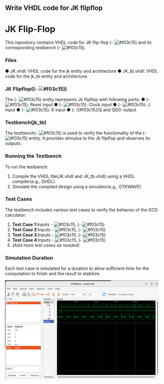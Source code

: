 ## Write VHDL code for JK flipflop

# **JK Flip-Flop**
This repository contains VHDL code for JK flip-flop (- ![#f03c15](Jk)) and its corresponding testbench (- ![#f03c15](JK_tb)).

### Files
 &#9679; JK.vhdl: VHDL code for the jk entity and architecture
 &#9679; JK_tb.vhdl: VHDL code for the jk_tb entity and architecture.

### JK Flipflop((- ![#f03c15](Jk)))
The (- ![#f03c15](Jk)) entity represents Jk flipflop with following ports: 
 &#9679; (- ![#f03c15](RESET)): Reset input
 &#9679; (- ![#f03c15](CLK)): Clock input
 &#9679; (- ![#f03c15](J)): J input
 &#9679; (- ![#f03c15](K)): K input
 &#9679; (- ![#f03c15](Q and Q0)): output

### Testbench(jk_tb)
The testbench(- ![#f03c15](jk_tb)) is used to verify the functionality of the (- ![#f03c15](jk)) entity. It provides stimulus to the Jk flipflop and observes its outputs.

### Running the Testbench
To run the testbench: 

 1. Compile the VHDL file(JK.vhdl and JK_tb.vhdl) using a VHDL compiler(e.g., GHDL).
 2. Simulate the compiled design using a simulator(e.g., GTKWAVE)

### Test Cases
The testbench includes various test cases to verify the behavior of the GCD calculator: 
 1. **Test Case 1**:Inputs - ![#f03c15](J='0'), (- ![#f03c15](K='0'))
 2. **Test Case 2**:Inputs - ![#f03c15](J='1'), (- ![#f03c15](K='0'))
 3. **Test Case 3**:Inputs - ![#f03c15](J='0'), (- ![#f03c15](K='1'))
 4. **Test Case 4**:Inputs - ![#f03c15](J='1'), (- ![#f03c15](K='1'))
 5. (*Add more test cases as needed*)

### Simulation Duration
 Each test case is simulated for a duration to allow  sufficient time for the computation to finish and the result to stabilize.

 ![Simulation of JK flipflop](/JK%20Flipflop/Image_gcd.png)


